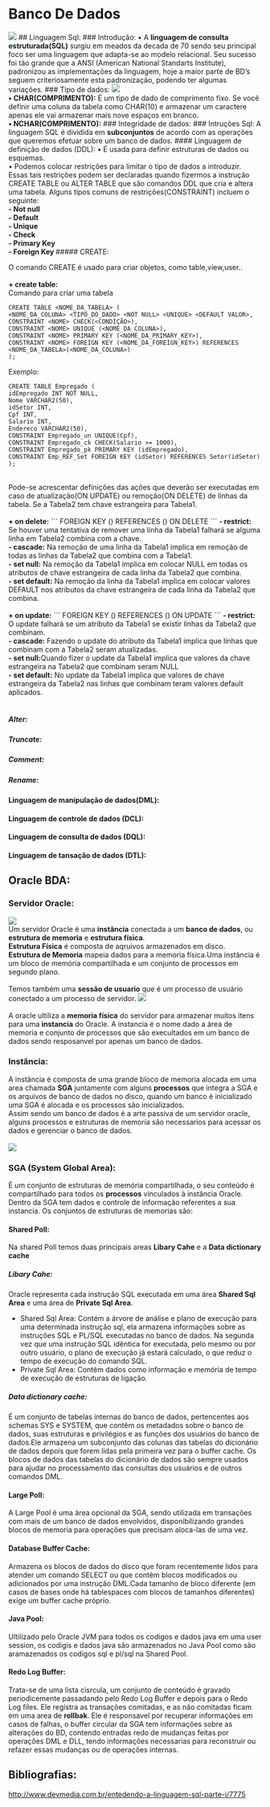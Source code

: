 # Banco De Dados
<img src="http://images.franchiseherald.com/data/images/full/6120/oracle-logo.png"/>
## Linguagem Sql:
### Introdução:
• A <strong>linguagem de consulta estruturada(SQL)</strong> surgiu em meados da decada de 70 sendo seu principal foco ser uma  linguagem que adapta-se ao modelo relacional. Seu sucesso foi tão grande que a ANSI (American National Standarts Institute),  padronizou as implementações da linguagem, hoje a maior parte de BD’s seguem criteriosamente esta padronização, podendo ter algumas variações.
### Tipo de dados:
<img src="https://uploaddeimagens.com.br/images/000/505/114/full/tipo.png?1441984126"/><br>
<strong>• CHAR(COMPRIMENTO):</strong> É um tipo de dado de comprimento fixo. Se você definir uma coluna da tabela como CHAR(10) e armazenar um caractere apenas ele vai armazenar mais nove espaços em branco.<br>
<strong>• NCHAR(COMPRIMENTO):</strong>
### Integridade de dados:
### Intruções Sql:
A linguagem SQL é dividida em <STRONG>subconjuntos</STRONG> de acordo com as operações que queremos efetuar sobre um banco de dados.
#### Linguagem de definição de dados (DDL):
• É usada para definir estruturas de dados ou esquemas.<br>
• Podemos colocar restrições para limitar o tipo de dados a introduzir. Essas tais restrições podem ser declaradas quando  fizermos a instrução CREATE TABLE ou ALTER TABLE que são comandos DDL que cria e altera uma tabela. Alguns tipos comuns de restrições(CONSTRAINT) incluem o seguinte:<br>
<strong>- Not null</strong><br> 
<strong>- Default</strong><br> 
<strong>- Unique</strong><br> 
<strong>- Check</strong> <br> 
<strong>- Primary Key</strong> <br> 
<strong>- Foreign Key </strong>
##### CREATE:</p>
O comando CREATE é usado para criar objetos, como table,view,user..<br><br>
 <strong>+ create table:</strong><br>
Comando para criar uma tabela

```
CREATE TABLE <NOME_DA_TABELA> (
<NOME_DA_COLUNA> <TIPO_DO_DADO> <NOT NULL> <UNIQUE> <DEFAULT VALOR>,
CONSTRAINT <NOME> CHECK(<CONDIÇÃO>),
CONSTRAINT <NOME> UNIQUE (<NOME_DA_COLUNA>),
CONSTRAINT <NOME> PRIMARY KEY (<NOME_DA_PRIMARY_KEY>),
CONSTRAINT <NOME> FOREIGN KEY (<NOME_DA_FOREIGN_KEY>) REFERENCES <NOME_DA_TABELA>(<NOME_DA_COLUNA>)
);
```

Exemplo:
<br>
```
CREATE TABLE Empregado (
idEmpregado INT NOT NULL,
Nome VARCHAR2(50),
idSetor INT,
Cpf INT,
Salario INT,
Endereco VARCHAR2(50),
CONSTRAINT Empregado_un UNIQUE(Cpf),
CONSTRAINT Empregado_ck CHECK(Salario >= 1000),
CONSTRAINT Empregado_pk PRIMARY KEY (idEmpregado),
CONSTRAINT Emp_REF_Set FOREIGN KEY (idSetor) REFERENCES Setor(idSetor)
);
```
<br>
Pode-se acrescentar definições das ações que deverão ser executadas em caso de atualização(ON UPDATE)
ou remoção(ON DELETE) de linhas da tabela. Se a Tabela2 tem chave estrangeira para Tabela1. 
<br><br>
<strong>+ on delete:</STRONG>
```
FOREIGN KEY (<NOME_DA_COLUNA>) REFERENCES <NOME_DA_TABELA>(<NOME_DA_COLUNA>) ON DELETE <NOME_DA_REGRA> 
```
<strong>- restrict:</strong> Se houver uma tentativa de remover uma linha da Tabela1 falhará se alguma linha em Tabela2 combina com a chave.
<br>
<strong>- cascade:</strong> Na remoção de uma linha da Tabela1 implica em remoção de todas as linhas da Tabela2 que combina com a Tabela1.
<br>
<strong>- set null:</strong> Na remoção da Tabela1 implica em colocar NULL em todas os atributos de chave estrangeira de cada linha da Tabela2 que combina.
<br>
<strong>- set default:</strong> Na remoção da linha da Tabela1 implica em colocar valores DEFAULT nos atributos da chave estrangeira de cada linha da Tabela2 que combina.
<br><br>
<strong>+ on update:</STRONG>
```
FOREIGN KEY (<NOME_DA_COLUNA>) REFERENCES <NOME_DA_TABELA>(<NOME_DA_COLUNA>) ON UPDATE <NOME_DA_REGRA> 
```
<strong>- restrict:</strong> O update falhará se um atributo da Tabela1 se existir linhas da Tabela2 que combinam.
<br>
<strong>- cascade:</strong> Fazendo o update do atributo da Tabela1 implica que linhas que combinam com a Tabela2 seram atualizadas. 
<br>
<strong>- set null:</strong>Quando fizer o update da Tabela1 implica que valores da chave estrangeira na Tabela2 que combinam seram NULL
<br>
<strong>- set default:</strong> No update da Tabela1 implica que valores de chave estrangeira da Tabela2 nas linhas que combinam teram valores default aplicados.
<br><br>

##### Alter:  
##### Truncate: 
##### Comment: 
##### Rename: 

#### Linguagem de manipulação de dados(DML):
#### Linguagem de controle de dados (DCL):
#### Linguagem de consulta de dados (DQL):
#### Linguagem de tansação de dados (DTL):

## Oracle BDA:
### Servidor Oracle:
<img src="http://s13.postimg.org/4loc923af/serv.png"/><br>
Um servidor Oracle é uma <strong>instância</strong> conectada a um <strong>banco de dados</strong>, ou <strong>estrutura de memoria</strong> e <strong>estrutura física</strong>.<br>
<strong>Estrutura Física</strong> é composta de aqruivos armazenados em disco.<br>
<strong>Estrutura de Memoria</strong> mapeia dados para a memoria física.Uma instância é um bloco de memória compartilhada e um conjunto de processos em segundo plano.<br><br>
Temos também uma <strong>sessão de usuario</strong> que é um processo de usuário conectado a um processo de servidor.
<img src="http://s27.postimg.org/51s4wm3kz/image.png"/><br><br>
A oracle ultiliza a <strong>memoria física</strong> do servidor para armazenar muitos itens para uma <strong>instancia</strong> do Oracle. A instancia é o nome dado a área de memoria e conjunto de processos que são execultados em um banco de dados sendo resposanvel por apenas um banco de dados.
<br>
### Instância:
A instância é composta de uma grande bloco de memoria alocada em uma area chamada <strong>SGA</strong> juntamente com alguns <strong>processos</strong> que integra a SGA e os arquivos de banco de dados  no disco, quando um banco é inicializado uma SGA é alocada e os processos são inicializados.<br>
Assim sendo um banco de dados é a arte passiva de um servidor oracle, alguns processos e estruturas de memoria são necessarios para acessar os dados e gerenciar o banco de dados.<br><br>
<img src="http://docs.oracle.com/database/121/CNCPT/img/cncpt233.gif">
### SGA (System Global Area):<br>
É um conjunto de estruturas de memória compartilhada, o seu conteúdo é compartilhado para todos os <strong>processos</strong> vinculados à instância Oracle. Dentro da SGA tem dados e controle de informação referentes a sua instancia. Os conjuntos de estruturas de memorias são:
#### Shared Poll:
Na shared Poll temos duas principais areas <strong>Libary Cahe</strong> e a <strong>Data dictionary cache</strong>
##### Libary Cahe:
Oracle representa cada instrução SQL executada em uma área <strong>Shared Sql Area</strong> e uma área de <strong>Private Sql Area</strong>. <br>
- Shared Sql Area: Contém a árvore de análise e plano de execução para uma determinada instrução sql, ela armazena informações sobre as instruções SQL e PL/SQL executadas no banco de dados. Na segunda vez que uma instrução SQL idêntica for executada, pelo mesmo ou por outro usuário, o plano de execução já estará calculado, o que reduz o tempo de execução do comando SQL.<br>
- Private Sql Area: Contém dados como informação e memória de tempo de execução de estruturas de ligação.

##### Data dictionary cache:
É um conjunto de tabelas internas do banco de dados, pertencentes aos schemas SYS e SYSTEM, que contêm os metadados
sobre o banco de dados, suas estruturas e privilégios e as funções dos usuários do banco de dados.Ele armazena um subconjunto das colunas das tabelas do dicionário de dados depois que forem lidas pela primeira vez para o
buffer cache. Os blocos de dados das tabelas do dicionário de dados são sempre usados para ajudar no processamento das consultas dos usuários e de outros comandos DML.

#### Large Poll:
A Large Pool é uma área opcional da SGA, sendo utilizada em transações com mais de um banco de dados envolvidos, disponibilizando grandes blocos de memoria para operações que precisam aloca-las de uma vez.

#### Database Buffer Cache:
Armazena os blocos de dados do disco que foram recentemente lidos para atender um comando SELECT ou que contêm blocos
modificados ou adicionados por uma instrução DML.Cada tamanho de bloco diferente (em casos de bases onde há tablespaces com blocos de tamanhos diferentes) exige um buffer cache próprio.

#### Java Pool:
Ultilizado pelo Oracle JVM para todos os codigos e dados java em uma user session, os codigis e dados java são armazenados no Java Pool como são aramazenados os codigos sql e pl/sql na Shared Pool.

#### Redo Log Buffer:
Trata-se de uma lista cisrcula, um conjunto de conteúdo é gravado periodicemente passadando pelo Redo Log Buffer e depois para o Redo Log files. Ele registra as transações comitadas, e as não comitadas ficam em uma area de <strong>rollbak</strong>. Ele é responsavel por recuperar informações em casos de falhas, o buffer circular da SGA tem informações sobre as alterações do BD, contendo entradas redo de mudanças  feitas por operações DML e DLL, tendo informações necessarias para reconstruir ou refazer essas mudanças ou de operações internas. 

## Bibliografias:
http://www.devmedia.com.br/entedendo-a-linguagem-sql-parte-i/7775
